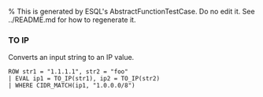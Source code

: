 % This is generated by ESQL's AbstractFunctionTestCase. Do no edit it. See ../README.md for how to regenerate it.

### TO IP
Converts an input string to an IP value.

```esql
ROW str1 = "1.1.1.1", str2 = "foo"
| EVAL ip1 = TO_IP(str1), ip2 = TO_IP(str2)
| WHERE CIDR_MATCH(ip1, "1.0.0.0/8")
```
